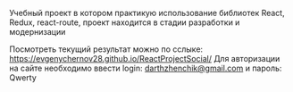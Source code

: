 Учебный проект в котором практикую использование библиотек React, Redux, react-route,
проект находится в стадии разработки и модернизации

Посмотреть текущий результат можно по сслыке: https://evgenychernov28.github.io/ReactProjectSocial/
Для авторизации на сайте необходимо ввести login: darthzhenchik@gmail.com и пароль: Qwerty

